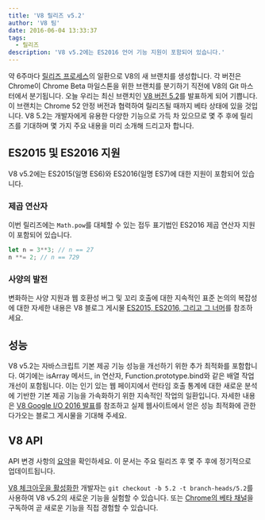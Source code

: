```yaml
---
title: 'V8 릴리즈 v5.2'
author: 'V8 팀'
date: 2016-06-04 13:33:37
tags:
  - 릴리즈
description: 'V8 v5.2에는 ES2016 언어 기능 지원이 포함되어 있습니다.'
---
```

약 6주마다 [릴리즈 프로세스](/docs/release-process)의 일환으로 V8의 새 브랜치를 생성합니다. 각 버전은 Chrome이 Chrome Beta 마일스톤을 위한 브랜치를 분기하기 직전에 V8의 Git 마스터에서 분기됩니다. 오늘 우리는 최신 브랜치인 [V8 버전 5.2](https://chromium.googlesource.com/v8/v8.git/+log/branch-heads/5.2)를 발표하게 되어 기쁩니다. 이 브랜치는 Chrome 52 안정 버전과 협력하여 릴리즈될 때까지 베타 상태에 있을 것입니다. V8 5.2는 개발자에게 유용한 다양한 기능으로 가득 차 있으므로 몇 주 후에 릴리즈를 기대하며 몇 가지 주요 내용을 미리 소개해 드리고자 합니다.

<!--truncate-->
## ES2015 및 ES2016 지원

V8 v5.2에는 ES2015(일명 ES6)와 ES2016(일명 ES7)에 대한 지원이 포함되어 있습니다.

### 제곱 연산자

이번 릴리즈에는 `Math.pow`를 대체할 수 있는 접두 표기법인 ES2016 제곱 연산자 지원이 포함되어 있습니다.

```js
let n = 3**3; // n == 27
n **= 2; // n == 729
```

### 사양의 발전

변화하는 사양 지원과 웹 호환성 버그 및 꼬리 호출에 대한 지속적인 표준 논의의 복잡성에 대한 자세한 내용은 V8 블로그 게시물 [ES2015, ES2016, 그리고 그 너머](/blog/modern-javascript)를 참조하세요.

## 성능

V8 v5.2는 자바스크립트 기본 제공 기능 성능을 개선하기 위한 추가 최적화를 포함합니다. 여기에는 isArray 메서드, in 연산자, Function.prototype.bind와 같은 배열 작업 개선이 포함됩니다. 이는 인기 있는 웹 페이지에서 런타임 호출 통계에 대한 새로운 분석에 기반한 기본 제공 기능을 가속화하기 위한 지속적인 작업의 일환입니다. 자세한 내용은 [V8 Google I/O 2016 발표](https://www.youtube.com/watch?v=N1swY14jiKc)를 참조하고 실제 웹사이트에서 얻은 성능 최적화에 관한 다가오는 블로그 게시물을 기대해 주세요.

## V8 API

API 변경 사항의 [요약](https://docs.google.com/document/d/1g8JFi8T_oAE_7uAri7Njtig7fKaPDfotU6huOa1alds/edit)을 확인하세요. 이 문서는 주요 릴리즈 후 몇 주 후에 정기적으로 업데이트됩니다.

[V8 체크아웃을 활성화한](https://v8.dev/docs/source-code#using-git) 개발자는 `git checkout -b 5.2 -t branch-heads/5.2`를 사용하여 V8 v5.2의 새로운 기능을 실험할 수 있습니다. 또는 [Chrome의 베타 채널](https://www.google.com/chrome/browser/beta.html)을 구독하여 곧 새로운 기능을 직접 경험할 수 있습니다.
